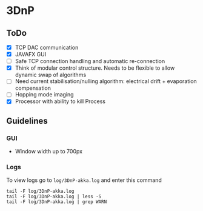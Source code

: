 # 3DnP

## ToDo

 - [X] TCP DAC communication
 - [X] JAVAFX GUI
 - [ ] Safe TCP connection handling and automatic re-connection
 - [X] Think of modular control structure. Needs to be flexible to allow dynamic swap of algorithms
 - [ ] Need current stabilisation/nulling algorithm: electrical drift + evaporation compensation
 - [ ] Hopping mode imaging
 - [X] Processor with ability to kill Process 
 
 ## Guidelines
 
 ### GUI
 
  - Window width up to 700px


### Logs

To view logs go to `log/3DnP-akka.log` and enter this command

    tail -F log/3DnP-akka.log
    tail -F log/3DnP-akka.log | less -S
    tail -F log/3DnP-akka.log | grep WARN  